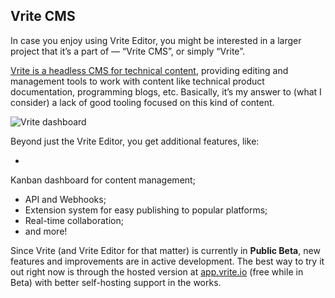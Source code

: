 ## Vrite CMS

In case you enjoy using Vrite Editor, you might be interested in a larger project that it’s a part of — “Vrite CMS”, or simply “Vrite”.

[Vrite is a headless CMS for technical content](https://vrite.io/), providing editing and management tools to work with content like technical product documentation, programming blogs, etc. Basically, it’s my answer to (what I consider) a lack of good tooling focused on this kind of content.

![Vrite dashboard](https://assets.vrite.io/6409e82d7dfc74cef7a72e0d/2vZXejDOz1ef-GxPUeDWl.png)

Beyond just the Vrite Editor, you get additional features, like:

-
Kanban dashboard for content management;
- API and Webhooks;
- Extension system for easy publishing to popular platforms;
- Real-time collaboration;
- and more!

Since Vrite (and Vrite Editor for that matter) is currently in **Public Beta**, new features and improvements are in active development. The best way to try it out right now is through the hosted version at [app.vrite.io](https://app.vrite.io/) (free while in Beta) with better self-hosting support in the works.